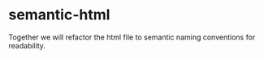 # semantic-html

Together we will refactor the html file to semantic naming conventions for readability.  
